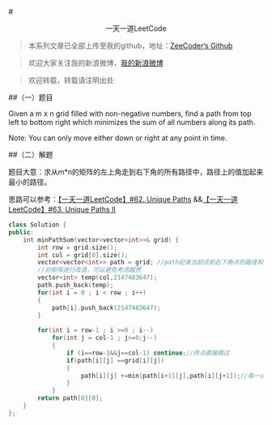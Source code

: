 #<center>一天一道LeetCode</center>

>本系列文章已全部上传至我的github，地址：[ZeeCoder‘s Github](https://github.com/Zeecoders/LeetCode)

>欢迎大家关注我的新浪微博，[我的新浪微博](http://weibo.com/zc463717263?is_all=1)

>欢迎转载，转载请注明出处

##（一）题目


Given a m x n grid filled with non-negative numbers, find a path from top left to bottom right which minimizes the sum of all numbers along its path.

Note: You can only move either down or right at any point in time.

##（二）解题

题目大意：求从m*n的矩阵的左上角走到右下角的所有路径中，路径上的值加起来最小的路径。

思路可以参考：[【一天一道LeetCode】#62. Unique Paths](http://blog.csdn.net/terence1212/article/details/51502144) &&[【一天一道LeetCode】#63. Unique Paths II](http://blog.csdn.net/terence1212/article/details/51504344)
```cpp
class Solution {
public:
    int minPathSum(vector<vector<int>>& grid) {
        int row = grid.size();
        int col = grid[0].size();
        vector<vector<int>> path = grid; //path纪录当前点到右下角点的路径和最小值
    ﻿    ﻿//对矩阵进行改造，可以避免考虑越界
        vector<int> temp(col,2147483647);
        path.push_back(temp);
        for(int i = 0 ; i < row ; i++)
        {
            path[i].push_back(2147483647);
        }
        
        for(int i = row-1 ; i >=0 ; i--)
            for(int j = col-1 ; j>=0;j--)
            {
                if (i==row-1&&j==col-1) continue;//终点直接跳过
                if(path[i][j] ==grid[i][j])
                {
                    path[i][j] +=min(path[i+1][j],path[i][j+1]);//每一点到终点的路径和最小值等一向下和向右走的最小值加上自身
                }
            }
﻿        return path[0][0];
    }
};
```



